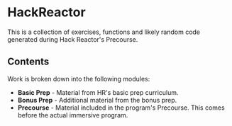 # HackReactor
This is a collection of exercises, functions and likely random code generated during Hack Reactor's Precourse.

## Contents
Work is broken down into the following modules:
- **Basic Prep** - Material from HR's basic prep curriculum.
- **Bonus Prep** - Additional material from the bonus prep.
- **Precourse** - Material included in the program's Precourse. This comes before the actual immersive program.
